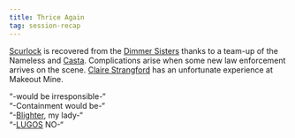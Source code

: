 ```yaml
---
title: Thrice Again
tag: session-recap
---
```


[Scurlock](/wiki/lord-scurlock) is recovered from the [Dimmer Sisters](/wiki/factions#dimmer-sisters) thanks to a team-up of the Nameless and [Casta](/wiki/npcs#casta). Complications arise when some new law enforcement arrives on the scene. [Claire Strangford](/wiki/npcs#claire-strangford) has an unfortunate experience at Makeout Mine.

“-would be irresponsible-“   
“-Containment would be-“   
“-[Blighter](/wiki/npcs#blighter), my lady-“   
“-[LUGOS](/wiki/npcs#lugos) NO-“